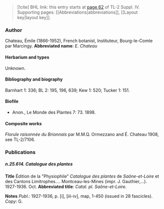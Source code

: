 > [!cite] BHL link: this entry starts at [page 62](https://www.biodiversitylibrary.org/page/33265739) of TL-2 Suppl. IV.
> Supporting pages: [[Abbreviations|abbreviations]], [[Layout key|layout key]].

### Author

Chateau, Émile (1866-1952), French botanist, Instituteur, Bourg-le-Comte par Marcingy. 
**Abbreviated name**: *E. Chateau*

#### Herbarium and types

Unknown.

#### Bibliography and biography

Barnhart 1: 336; BL 2: 195, 196, 639; Kew 1: 520; Tucker 1: 151.

#### Biofile

- Anon., Le Monde des Plantes 7: 73. 1898.

#### Composite works

*Florule raisonnée du Brionnais* par M.M.Q. Ormezzano and É. Chateau 1908, see TL-2/7106.

### Publications

##### n.25.614. Catalogue des plantes

**Title**
Édition de la "Physiophile" *Catalogue des plantes* de *Saône-et-Loire* et des Cantons Limitrophes.... Montceau-les-Mines (impr. J. Gauthier,...). 1927-1936. Oct.
**Abbreviated title**: *Catal. pl. Saône-et-Loire*.

**Notes**
*Publ*.: 1927-1936, p. \[i\], \[iii-iv\], map, 1-450 (issued in 28 fascicles). *Copy*: G.


